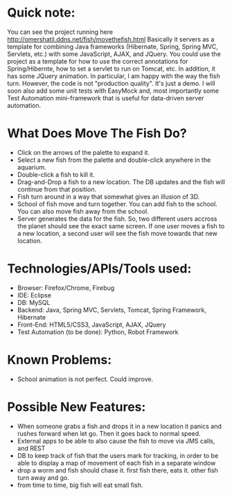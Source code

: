Quick note:
=====================================================================================================================
You can see the project running here http://omershatil.ddns.net/fish/movethefish.html
Basically it servers as a template for combining Java frameworks (Hibernate, Spring, Spring MVC, Servlets, etc.) with some JavaScript, AJAX, and JQuery. You could use the project as a template for how to use the correct annotations for Spring/Hibernte, how to set a servlet to run on Tomcat, etc.
In addition, it has some JQuery animation. In particular, I am happy with the way the fish turn. 
However, the code is not "production quality". It's just a demo.
I will soon also add some unit tests with EasyMock and, most importantly some Test Automation mini-framework that is useful for data-driven server automation.

What Does Move The Fish Do?
===========================
- Click on the arrows of the palette to expand it.
- Select a new fish from the palette and double-click anywhere in the aquarium.
- Double-click a fish to kill it.
- Drag-and-Drop a fish to a new location. The DB updates and the fish will continue from that position.
- Fish turn around in a way that somewhat gives an illusion of 3D.
- School of fish move and turn together. You can add fish to the school. You can also move fish away from the school.
- Server generates the data for the fish. So, two different users accross the planet should see the exact same screen. If one user moves a fish to a new location, a second user will see the fish move towards that new location.

Technologies/APIs/Tools used:
=============================
- Browser: Firefox/Chrome, Firebug
- IDE: Eclipse
- DB: MySQL
- Backend: Java, Spring MVC, Servlets, Tomcat, Spring Framework, Hibernate
- Front-End: HTML5/CSS3, JavaScript, AJAX, JQuery
- Test Automation (to be done): Python, Robot Framework

Known Problems:
===============
- School animation is not perfect. Could improve.

Possible New Features:
======================
- When someone grabs a fish and drops it in a new location it panics and rushes forward when let go. Then it goes back to normal speed.
- External apps to be able to also cause the fish to move via JMS calls, and REST
- DB to keep track of fish that the users mark for tracking, in order to be able to display a map of movement of each fish in a separate window
- drop a worm and fish should chase it. first fish there, eats it. other fish turn away and go.
- from time to time, big fish will eat small fish.

